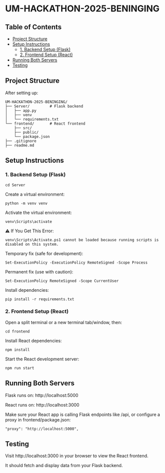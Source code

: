 # UM-HACKATHON-2025-BENINGING


## Table of Contents

- [Project Structure](#project-structure)
- [Setup Instructions](#setup-instructions)
  - [1. Backend Setup (Flask)](#1-backend-setup-flask)
  - [2. Frontend Setup (React)](#2-frontend-setup-react)
- [Running Both Servers](#running-both-servers)
- [Testing](#testing)

## Project Structure
After setting up:
```
UM-HACKATHON-2025-BENINGING/
├── Server/         # Flask backend
│   ├── app.py
│   ├── venv
│   └── requirements.txt
└── frontend/       # React frontend
    ├── src/
    ├── public/
    └── package.json
├── .gitignore
├── readme.md
```

## Setup Instructions
### 1. Backend Setup (Flask)
```
cd Server
```

Create a virtual environment:
```
python -m venv venv
```

Activate the virtual environment:
```
venv\Scripts\activate
```

⚠️ If You Get This Error:
```
venv\Scripts\Activate.ps1 cannot be loaded because running scripts is disabled on this system.
```

Temporary fix (safe for development):
```
Set-ExecutionPolicy -ExecutionPolicy RemoteSigned -Scope Process
```

Permanent fix (use with caution):
```
Set-ExecutionPolicy RemoteSigned -Scope CurrentUser
```

Install dependencies:
```
pip install -r requirements.txt
```

### 2. Frontend Setup (React)
Open a split terminal or a new terminal tab/window, then:
```
cd frontend
```

Install React dependencies:
```
npm install
```

Start the React development server:
```
npm run start
```


## Running Both Servers
Flask runs on: http://localhost:5000

React runs on: http://localhost:3000

Make sure your React app is calling Flask endpoints like /api, or configure a proxy in frontend/package.json:
```
"proxy": "http://localhost:5000",
```
## Testing
Visit http://localhost:3000 in your browser to view the React frontend.

It should fetch and display data from your Flask backend.
